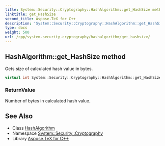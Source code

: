 ```yaml
---
title: System::Security::Cryptography::HashAlgorithm::get_HashSize method
linktitle: get_HashSize
second_title: Aspose.TeX for C++
description: 'System::Security::Cryptography::HashAlgorithm::get_HashSize method. Gets size of calculated hash value in bytes in C++.'
type: docs
weight: 500
url: /cpp/system.security.cryptography/hashalgorithm/get_hashsize/
---
```

## HashAlgorithm::get_HashSize method


Gets size of calculated hash value in bytes.

```cpp
virtual int System::Security::Cryptography::HashAlgorithm::get_HashSize()
```


### ReturnValue

Number of bytes in calculated hash value.

## See Also

* Class [HashAlgorithm](../)
* Namespace [System::Security::Cryptography](../../)
* Library [Aspose.TeX for C++](../../../)
